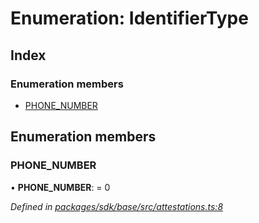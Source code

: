 # Enumeration: IdentifierType

## Index

### Enumeration members

* [PHONE_NUMBER](_attestations_.identifiertype.md#phone_number)

## Enumeration members

###  PHONE_NUMBER

• **PHONE_NUMBER**: = 0

*Defined in [packages/sdk/base/src/attestations.ts:8](https://github.com/celo-org/celo-monorepo/blob/master/packages/sdk/base/src/attestations.ts#L8)*
